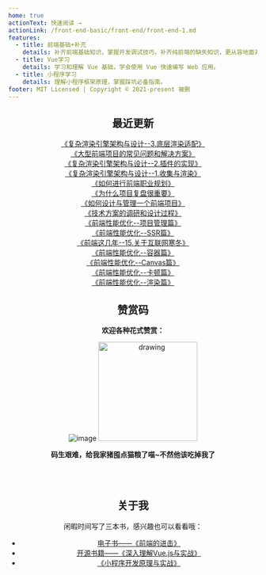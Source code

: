 ```yaml
---
home: true
actionText: 快速阅读 →
actionLink: /front-end-basic/front-end/front-end-1.md
features:
  - title: 前端基础+补充
    details: 补齐前端基础知识，掌握开发调试技巧。补齐纯前端的缺失知识，更从容地面对面试官。
  - title: Vue学习
    details: 学习和理解 Vue 基础，学会使用 Vue 快速编写 Web 应用。
  - title: 小程序学习
    details: 理解小程序框架原理，掌握踩坑必备指南。
footer: MIT Licensed | Copyright © 2021-present 被删
---
```


<div style="text-align: center;">

## 最近更新

[《复杂渲染引擎架构与设计--3.底层渲染适配》](./front-end-basic/render-engine/render-engine-bottom-render-architecture.md)   
[《大型前端项目的常见问题和解决方案》](./front-end-basic/deep-learning/complex-front-end-project-solution.md)   
[《复杂渲染引擎架构与设计--2.插件的实现》](./front-end-basic/render-engine/render-engine-plugin-design.md)   
[《复杂渲染引擎架构与设计--1.收集与渲染》](./front-end-basic/render-engine/render-engine-render-and-collect.md)   
[《如何进行前端职业规划》](./front-end-basic/skill/front-end-career-planning.md)   
[《为什么项目复盘很重要》](./front-end-basic/skill/why-project-reviews-are-important.md)   
[《如何设计与管理一个前端项目》](./front-end-basic/skill/design-and-manage-front-end-project.md)   
[《技术方案的调研和设计过程》](./front-end-basic/skill/research-and-design-process.md)   
[《前端性能优化--项目管理篇》](./front-end-basic/performance/front-end-performance-optimization.md)   
[《前端性能优化--SSR篇》](./front-end-basic/performance/front-end-performance-ssr.md)   
[《前端这几年--15.关于互联网寒冬》](./front-end-work/front-end-days/about-front-end-15.md)   
[《前端性能优化--容器篇》](./front-end-basic/performance/front-end-performance-container.md)   
[《前端性能优化--Canvas篇》](./front-end-basic/performance/front-end-performance-canvas.md)   
[《前端性能优化--卡顿篇》](./front-end-basic/performance/front-end-performance-no-responding.md)   
[《前端性能优化--渲染篇》](./front-end-basic/performance/front-end-performance-render.md)   

## 赞赏码

**欢迎各种花式赞赏：**

![image](https://github-imglib-1255459943.cos.ap-chengdu.myqcloud.com/2code2.jpg)
<img src="https://github-imglib-1255459943.cos.ap-chengdu.myqcloud.com/chunzhu.jpg" alt="drawing" width="200"/>

**码生艰难，给我家猪囤点猫粮了喵~不然他该吃掉我了**

<br />
<br />

## 关于我

闲暇时间写了三本书，感兴趣也可以看看哦：

- [电子书——《前端的进击》](https://www.ituring.com.cn/book/2942)
- [开源书籍——《深入理解Vue.js与实战》](http://www.godbasin.com/vue-ebook/)
- [《小程序开发原理与实战》](https://www.ituring.com.cn/book/2806)

</div>
